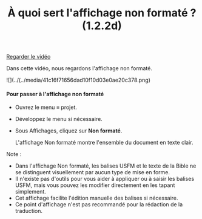 ﻿---
title: À quoi sert l'affichage non formaté ? (1.2.2d)
---
[Regarder le vidéo](https://vimeo.com/464585929)

Dans cette vidéo, nous regardons l'affichage non formaté.

![](../(../media/41c16f71656dad10f10d03e0ae20c378.png)

#### Pour passer à l'affichage non formaté

-   Ouvrez le menu **≡** projet.
-   Développez le menu si nécessaire.
-   Sous Affichages, cliquez sur **Non formaté**.

    L'affichage Non formaté montre l'ensemble du document en texte clair.

Note :

-   Dans l'affichage Non formaté, les balises USFM et le texte de la Bible ne se distinguent visuellement par aucun type de mise en forme.
-   Il n'existe pas d'outils pour vous aider à appliquer ou à saisir les balises USFM, mais vous pouvez les modifier directement en les tapant simplement.
-   Cet affichage facilite l'édition manuelle des balises si nécessaire.
-   Ce point d'affichage n'est pas recommandé pour la rédaction de la traduction.

